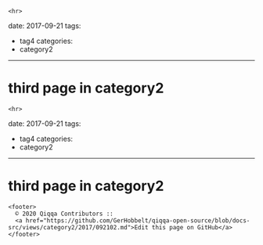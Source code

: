 <!doctype html>
<html lang="en">
  <head>
    <meta charset="utf-8">
    <meta name="viewport" content="width=device-width, initial-scale=1.0">
    
    <hr>
<p>date: 2017-09-21
tags:</p>
<ul>
<li>tag4
categories:</li>
<li>category2</li>
</ul>
<hr>
<h1>third page in category2</h1>

  </head>
  <body>

    <hr>
<p>date: 2017-09-21
tags:</p>
<ul>
<li>tag4
categories:</li>
<li>category2</li>
</ul>
<hr>
<h1>third page in category2</h1>


    <footer>
      © 2020 Qiqqa Contributors ::
      <a href="https://github.com/GerHobbelt/qiqqa-open-source/blob/docs-src/views/category2/2017/092102.md">Edit this page on GitHub</a>
    </footer>
  </body>
</html>
